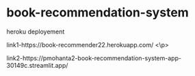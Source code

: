 # book-recommendation-system
heroku deployement 
<p>link1-https://book-recommender22.herokuapp.com/ <\p>
<p> link2-https://pmohanta2-book-recommendation-system-app-30149c.streamlit.app/
